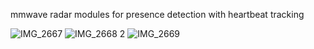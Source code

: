 mmwave radar modules for presence detection with heartbeat tracking

![IMG_2667](https://github.com/user-attachments/assets/e2170f7a-7184-4c04-8eee-716542d8601d)
![IMG_2668 2](https://github.com/user-attachments/assets/76e3c8a6-80fa-403f-ae90-7af604324168)
![IMG_2669](https://github.com/user-attachments/assets/4a913551-12eb-46b8-9a76-8ec865a2ee59)
